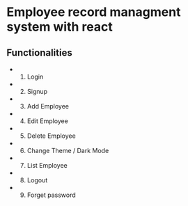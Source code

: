 # Employee record managment system with react

## Functionalities

- 1. Login
- 2. Signup
- 3. Add Employee
- 4. Edit Employee
- 5. Delete Employee
- 6. Change Theme / Dark Mode
- 7. List Employee
- 8. Logout
- 9. Forget password
